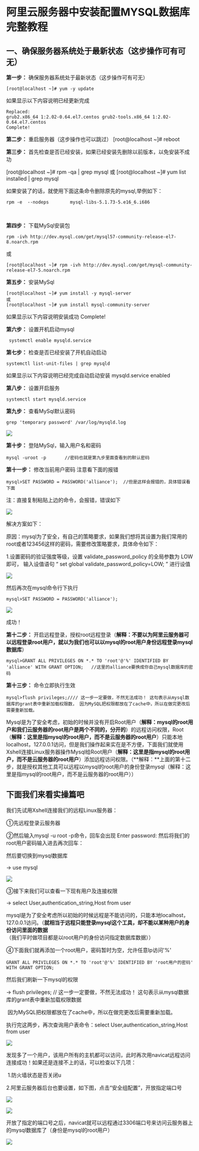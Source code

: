 # 阿里云服务器中安装配置MYSQL数据库完整教程

##  一、确保服务器系统处于最新状态（这步操作可有可无）



 **第一步：** 确保服务器系统处于最新状态（这步操作可有可无）

```
[root@localhost ~]# yum -y update
```

如果显示以下内容说明已经更新完成

```
Replaced:
grub2.x86_64 1:2.02-0.64.el7.centos grub2-tools.x86_64 1:2.02-0.64.el7.centos
Complete!
```

 **第二步：** 重启服务器（这步操作也可以跳过）
[root@localhost ~]# reboot

**第三步：** 首先检查是否已经安装，如果已经安装先删除以前版本，以免安装不成功

[root@localhost ~]# rpm -qa | grep mysql
或
[root@localhost ~]# yum list installed | grep mysql

如果安装了的话，就使用下面这条命令删除原先的mysql,举例如下：

```
rpm -e  --nodeps        mysql-libs-5.1.73-5.e16_6.i686  
```

​          

**第四步：** 下载MySql安装包

```
rpm -ivh http://dev.mysql.com/get/mysql57-community-release-el7-8.noarch.rpm
```

或

```
[root@localhost ~]# rpm -ivh http://dev.mysql.com/get/mysql-community-release-el7-5.noarch.rpm
```

**第五步：** 安装MySql

```
[root@localhost ~]# yum install -y mysql-server
或
[root@localhost ~]# yum install mysql-community-server
```

如果显示以下内容说明安装成功
Complete!

**第六步：** 设置开机启动mysql

```
 systemctl enable mysqld.service
```

**第七步：** 检查是否已经安装了开机自动启动

```
systemctl list-unit-files | grep mysqld
```

如果显示以下内容说明已经完成自动启动安装
mysqld.service enabled

**第八步：** 设置开启服务

```
systemctl start mysqld.service
```

**第九步：** 查看MySql默认密码

```
grep 'temporary password' /var/log/mysqld.log   
```

![](https://javaalliance.oss-cn-shenzhen.aliyuncs.com/img/20190519133729.png)

**第十步：** 登陆MySql，输入用户名和密码

```
mysql -uroot -p       //密码也就是第九步里面查看到的默认密码
```

**第十一步：** 修改当前用户密码    注意看下面的报错

```
mysql>SET PASSWORD = PASSWORD('alliance');  //但是这样会报错的，具体错误看下面
```

注：直接复制粘贴上边的命令，会报错，错误如下

![](https://javaalliance.oss-cn-shenzhen.aliyuncs.com/img/20190519135025.png)

解决方案如下：

原因：mysql为了安全，有自己的策略要求，如果我们想将其设置为我们常用的root或者123456这样的密码，需要修改策略要求，具体命令如下：

1.设置密码的验证强度等级，设置 validate_password_policy 的全局参数为 LOW 即可，
输入设值语句 “ set global validate_password_policy=LOW; ” 进行设值

![](https://javaalliance.oss-cn-shenzhen.aliyuncs.com/img/20190519140604.png)

然后再次在mysql命令行下执行

```
mysql>SET PASSWORD = PASSWORD('alliance'); 
```

 ![](https://javaalliance.oss-cn-shenzhen.aliyuncs.com/img/20190519142214.png)

成功！



**第十二步：** 开启远程登录，授权root远程登录（**解释：不要以为阿里云服务器可以远程登录root用户，就以为我们也可以以mysql的root用户身份远程登录mysql数据库**）

```
mysql>GRANT ALL PRIVILEGES ON *.* TO 'root'@'%' IDENTIFIED BY 'alliance' WITH GRANT OPTION;   //这里的alliance要换成你自己mysql数据库的密码
```

**第十三步：** 命令立即执行生效

```
mysql>flush privileges;//// 这一步一定要做，不然无法成功！ 这句表示从mysql数据库的grant表中重新加载权限数， 因为MySQL把权限都放在了cache中，所以在做完更改后需要重新加载。
```

Mysql是为了安全考虑，初始的时候并没有开启Root用户（**解释：mysql的root用户和我们云服务器的root用户是两个不同的，分开的**）的远程访问权限，Root（**解释：这里是指mysql的root用户，而不是云服务器的root用户**）只能本地localhost，127.0.0.1访问，但是我们操作起来实在是不方便，下面我们就使用Xshell连接Linux服务器操作Mysql给Root用户（**解释：这里是指mysql的root用户，而不是云服务器的root用户**）添加远程访问权限。（**解释：**上面的第十二步，就是授权其他工具可以远程以mysql的root用户的身份登录mysql（解释：这里是指mysql的root用户，而不是云服务器的root用户））



## 下面我们来看实操篇吧

我们先试用Xshell连接我们的远程Linux服务器：

  ①先远程登录云服务器

 ②然后输入mysql -u root -p命令，回车会出现 Enter password: 然后将我们的root用户密码输入进去再次回车：

然后要切换到mysql数据库

-> use mysql

![](https://javaalliance.oss-cn-shenzhen.aliyuncs.com/img/20190519150457.png)

③接下来我们可以查看一下现有用户及连接权限

   -> select  User,authentication_string,Host from user

mysql是为了安全考虑所以初始的时候远程是不能访问的，只能本地localhost，127.0.0.1访问。（**就相当于远程只能登录mysql这个工具，却不能以某种用户的身份访问里面的数据**（我们平时做项目都是以root用户的身份访问指定数据库数据））



④下面我们就再添加一个root用户，密码暂时为空，允许任意Ip访问'%'   

```
GRANT ALL PRIVILEGES ON *.* TO 'root'@'%' IDENTIFIED BY 'root用户的密码' WITH GRANT OPTION;
```

 然后我们刷新一下mysql的权限

-> flush privileges;   // 这一步一定要做，不然无法成功！ 这句表示从mysql数据库的grant表中重新加载权限数据

​                           因为MySQL把权限都放在了cache中，所以在做完更改后需要重新加载。

执行完这两步，再次查询用户表命令：select  User,authentication_string,Host from user

![](https://javaalliance.oss-cn-shenzhen.aliyuncs.com/img/20190519154500.png)

 发现多了一个用户，该用户所有的主机都可以访问，此时再次用navicat远程访问连接成功！如果还是连接不上的话，可以检查以下几项：

​    1.防火墙状态是否关闭u

​    2.阿里云服务器后台也要设置，如下图，点击“安全组配置”，开放指定端口号

   ![](https://javaalliance.oss-cn-shenzhen.aliyuncs.com/img/20190519154815.png)

![](https://javaalliance.oss-cn-shenzhen.aliyuncs.com/img/20190519155050.png)

开放了指定的端口号之后，navicat就可以远程通过3306端口号来访问云服务器上的mysql数据库了（身份是mysql的root用户）

![](https://javaalliance.oss-cn-shenzhen.aliyuncs.com/img/20190519155132.png)
